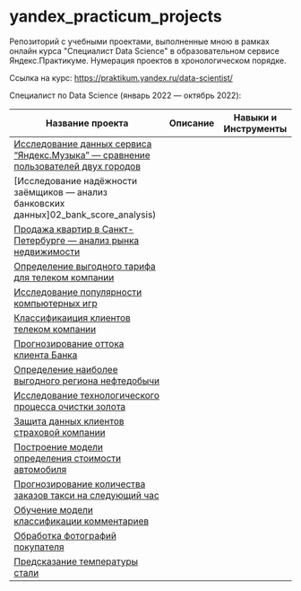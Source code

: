 # yandex_practicum_projects

Репозиторий с учебными проектами, выполненные мною в рамках онлайн курса "Специалист Data Science" в образовательном сервисе Яндекс.Практикуме.
Нумерация проектов в хронологическом порядке.

Ссылка на курс: https://praktikum.yandex.ru/data-scientist/

Специалист по Data Science (январь 2022 — октябрь 2022):

Название проекта | Описание | Навыки и Инструменты
---------------- | -------- | --------------------
[Исследование данных сервиса “Яндекс.Музыка” — сравнение пользователей двух городов](https://github.com/Nadezda-K/yandex_practicum_projects/tree/main/01_yandex.music_data_analysis) | 
[Исследование надёжности заёмщиков — анализ банковских данных]02_bank_score_analysis) |
[Продажа квартир в Санкт-Петербурге — анализ рынка недвижимости](https://github.com/Nadezda-K/yandex_practicum_projects/tree/main/03_real_estate_analysis) |
[Определение выгодного тарифа для телеком компании](https://github.com/Nadezda-K/yandex_practicum_projects/tree/main/04_telecom_plan_analysis) |
[Исследование популярности компьютерных игр](https://github.com/Nadezda-K/yandex_practicum_projects/tree/main/05_computer_games_analysis) |
[Классификаиция клиентов телеком компании](https://github.com/Nadezda-K/yandex_practicum_projects/tree/main/06_telecom_plan_suggestion) |
[Прогнозирование оттока клиента Банка](https://github.com/Nadezda-K/yandex_practicum_projects/tree/main/07_custumer_churn) |
[Определение наиболее выгодного региона нефтедобычи](https://github.com/Nadezda-K/yandex_practicum_projects/tree/main/08_choosing_location_for_oil_well) |
[Исследование технологического процесса очистки золота](https://github.com/Nadezda-K/yandex_practicum_projects/tree/main/09_gold_recovery) |
[Защита данных клиентов страховой компании](https://github.com/Nadezda-K/yandex_practicum_projects/tree/main/10_personal_data) |
[Построение модели определения стоимости автомобиля](https://github.com/Nadezda-K/yandex_practicum_projects/tree/main/11_car_price_prediction) |
[Прогнозирование количества заказов такси на следующий час](https://github.com/Nadezda-K/yandex_practicum_projects/tree/main/12_taxi_orders_prediction) |
[Обучение модели классификации комментариев](https://github.com/Nadezda-K/yandex_practicum_projects/tree/main/13_toxic_comments) |
[Обработка фотографий покупателя](https://github.com/Nadezda-K/yandex_practicum_projects/tree/main/14_face_recognition) |
[Предсказание температуры стали](https://github.com/Nadezda-K/yandex_practicum_projects/tree/main/15_steel_temperature_prediction) |

